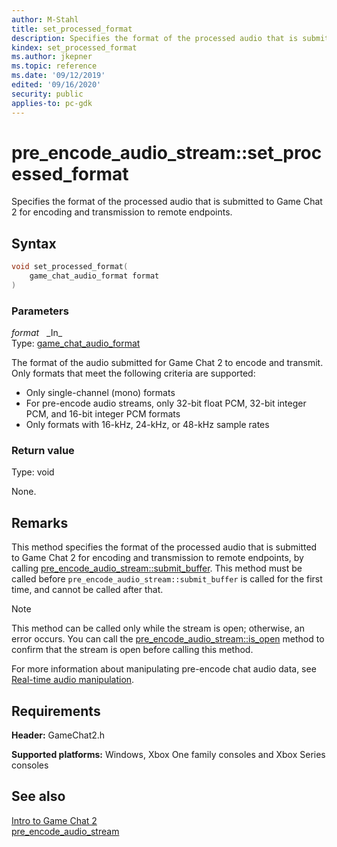 ```yaml
---
author: M-Stahl
title: set_processed_format
description: Specifies the format of the processed audio that is submitted to Game Chat 2 for encoding and transmission to remote endpoints.
kindex: set_processed_format
ms.author: jkepner
ms.topic: reference
ms.date: '09/12/2019'
edited: '09/16/2020'
security: public
applies-to: pc-gdk
---
```


# pre_encode_audio_stream::set_processed_format
  
Specifies the format of the processed audio that is submitted to Game Chat 2 for encoding and transmission to remote endpoints.  
  
<a id="syntaxSection"></a>
  
## Syntax
  
```cpp
void set_processed_format(  
    game_chat_audio_format format  
)  
```  
  
<a id="parametersSection"></a>
  
### Parameters
  
*format* &nbsp;&nbsp;\_In\_  
Type: [game_chat_audio_format](../../../structs/game_chat_audio_format.md)  
  
The format of the audio submitted for Game Chat 2 to encode and transmit. Only formats that meet the following criteria are supported:  
  
* Only single-channel (mono) formats  
* For pre-encode audio streams, only 32-bit float PCM, 32-bit integer PCM, and 16-bit integer PCM formats  
* Only formats with 16-kHz, 24-kHz, or 48-kHz sample rates  
  
<a id="retvalSection"></a>
  
### Return value
  
Type: void  
  
None.  
  
<a id="remarksSection"></a>
  
## Remarks
  
This method specifies the format of the processed audio that is submitted to Game Chat 2 for encoding and transmission to remote endpoints, by calling [pre_encode_audio_stream::submit_buffer](pre_encode_audio_stream_submit_buffer.md). This method must be called before `pre_encode_audio_stream::submit_buffer` is called for the first time, and cannot be called after that.  
  > [!NOTE]
> This method can be called only while the stream is open; otherwise, an error occurs. You can call the [pre_encode_audio_stream::is_open](pre_encode_audio_stream_is_open.md) method to confirm that the stream is open before calling this method.  
  
For more information about manipulating pre-encode chat audio data, see [Real-time audio manipulation](../../../../../../chat/overviews/game-chat2/real-time-audio-manipulation.md).  
  
<a id="requirementsSection"></a>
  
## Requirements
  
**Header:** GameChat2.h  
  
**Supported platforms:** Windows, Xbox One family consoles and Xbox Series consoles  
  
<a id="seealsoSection"></a>
  
## See also
  
[Intro to Game Chat 2](../../../../../../chat/overviews/game-chat2/game-chat-2-intro.md)  
[pre_encode_audio_stream](../pre_encode_audio_stream.md)  
  